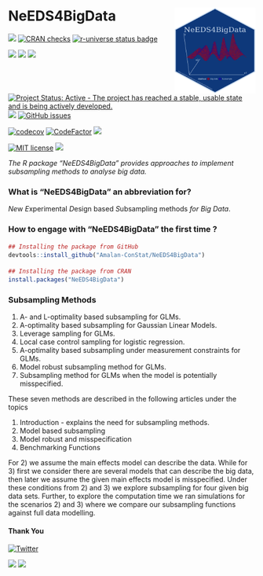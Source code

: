 
# NeEDS4BigData <img src='man/figures/logo.png' align="right" height="175" width="165" />

<!-- badges: start -->

[![](https://www.r-pkg.org/badges/version/NeEDS4BigData)](https://cran.r-project.org/package=NeEDS4BigData)
[![CRAN
checks](https://badges.cranchecks.info/summary/NeEDS4BigData.svg)](https://cran.r-project.org/web/checks/check_results_NeEDS4BigData.html)
[![r-universe status
badge](https://Amalan-ConStat.r-universe.dev/badges/NeEDS4BigData)](https://Amalan-ConStat.r-universe.dev/NeEDS4BigData)

[![](http://cranlogs.r-pkg.org/badges/grand-total/NeEDS4BigData?color=green)](https://cran.r-project.org/package=NeEDS4BigData)
[![](http://cranlogs.r-pkg.org/badges/last-month/NeEDS4BigData?color=green)](https://cran.r-project.org/package=NeEDS4BigData)
[![](http://cranlogs.r-pkg.org/badges/last-week/NeEDS4BigData?color=green)](https://cran.r-project.org/package=NeEDS4BigData)

[![Project Status: Active - The project has reached a stable, usable
state and is being actively
developed.](https://www.repostatus.org/badges/latest/active.svg)](https://www.repostatus.org/#active)
[![](https://img.shields.io/badge/lifecycle-stable-brightgreen.svg)](https://lifecycle.r-lib.org/articles/stages.html#stable)
[![GitHub
issues](https://img.shields.io/github/issues/Amalan-ConStat/NeEDS4BigData.svg?style=popout)](https://github.com/Amalan-ConStat/NeEDS4BigData/issues)

[![codecov](https://codecov.io/gh/Amalan-ConStat/NeEDS4BigData/graph/badge.svg?token=UHFWYFPDSI)](https://codecov.io/gh/Amalan-ConStat/NeEDS4BigData)
[![CodeFactor](https://www.codefactor.io/repository/github/Amalan-ConStat/NeEDS4BigData/badge)](https://www.codefactor.io/repository/github/Amalan-ConStat/NeEDS4BigData)
[![](https://img.shields.io/github/languages/code-size/Amalan-ConStat/NeEDS4BigData.svg)](https://github.com/Amalan-ConStat/NeEDS4BigData)

[![MIT
license](https://img.shields.io/badge/License-MIT-blue.svg)](https://lbesson.mit-license.org/)
[![](https://img.shields.io/badge/doi-10.1007/s00362--023--01446--9-green.svg)](https://doi.org/10.1007/s00362-023-01446-9)
<!-- badges: end -->

*The R package “NeEDS4BigData” provides approaches to implement
subsampling methods to analyse big data.*

### What is “NeEDS4BigData” an abbreviation for?

*Ne*w *E*xperimental *D*esign based *S*ubsampling methods *for Big
Data*.

### How to engage with “NeEDS4BigData” the first time ?

``` r
## Installing the package from GitHub
devtools::install_github("Amalan-ConStat/NeEDS4BigData")

## Installing the package from CRAN
install.packages("NeEDS4BigData")
```

### Subsampling Methods

1.  A- and L-optimality based subsampling for GLMs.
2.  A-optimality based subsampling for Gaussian Linear Models.
3.  Leverage sampling for GLMs.
4.  Local case control sampling for logistic regression.
5.  A-optimality based subsampling under measurement constraints for
    GLMs.
6.  Model robust subsampling method for GLMs.
7.  Subsampling method for GLMs when the model is potentially
    misspecified.

These seven methods are described in the following articles under the
topics

1.  Introduction - explains the need for subsampling methods.
2.  Model based subsampling
3.  Model robust and misspecification
4.  Benchmarking Functions

For $2)$ we assume the main effects model can describe the data. While
for $3)$ first we consider there are several models that can describe
the big data, then later we assume the given main effects model is
misspecified. Under these conditions from $2)$ and $3)$ we explore
subsampling for four given big data sets. Further, to explore the
computation time we ran simulations for the scenarios $2)$ and $3)$
where we compare our subsampling functions against full data modelling.

#### Thank You

[![Twitter](https://img.shields.io/twitter/url/https/github.com/Amalan-ConStat/NeEDS4BigData.svg?style=social)](https://twitter.com/intent/tweet?text=Wow:&url=https%3A%2F%2Fgithub.com%2FAmalan-ConStat%2FNeEDS4BigData)

[![](https://img.shields.io/badge/LinkedIn-Amalan%20Mahendran-black.svg?style=flat)](https://www.linkedin.com/in/amalan-mahendran-72b86b37/)
[![](https://img.shields.io/badge/Research%20Gate-Amalan%20Mahendran-black.svg?style=flat)](https://www.researchgate.net/profile/Amalan_Mahendran)
